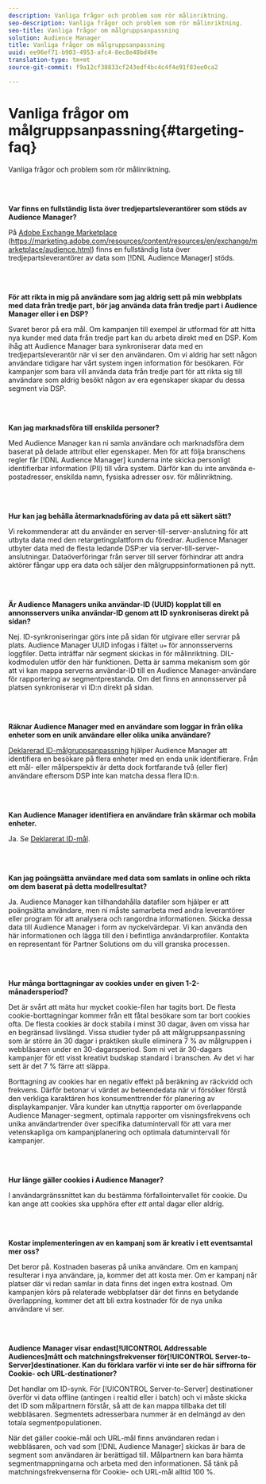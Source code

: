 ```yaml
---
description: Vanliga frågor och problem som rör målinriktning.
seo-description: Vanliga frågor och problem som rör målinriktning.
seo-title: Vanliga frågor om målgruppsanpassning
solution: Audience Manager
title: Vanliga frågor om målgruppsanpassning
uuid: ee96ef71-b903-4953-afc4-8ec8e48bd49e
translation-type: tm+mt
source-git-commit: f9a12cf38833cf243edf4bc4c4f4e91f83ee0ca2

---
```



# Vanliga frågor om målgruppsanpassning{#targeting-faq}

Vanliga frågor och problem som rör målinriktning.

<br> 

<!-- 

faq_targeting.xml

 -->

**Var finns en fullständig lista över tredjepartsleverantörer som stöds av Audience Manager?**

På [Adobe Exchange Marketplace](https://marketing.adobe.com/resources/content/resources/en/exchange/marketplace/audience.html) (https://marketing.adobe.com/resources/content/resources/en/exchange/marketplace/audience.html) finns en fullständig lista över tredjepartsleverantörer av data som [!DNL Audience Manager] stöds.

<br> 

**För att rikta in mig på användare som jag aldrig sett på min webbplats med data från tredje part, bör jag använda data från tredje part i Audience Manager eller i en DSP?**

Svaret beror på era mål. Om kampanjen till exempel är utformad för att hitta nya kunder med data från tredje part kan du arbeta direkt med en DSP. Kom ihåg att Audience Manager bara synkroniserar data med en tredjepartsleverantör när vi ser den användaren. Om vi aldrig har sett någon användare tidigare har vårt system ingen information för besökaren. För kampanjer som bara vill använda data från tredje part för att rikta sig till användare som aldrig besökt någon av era egenskaper skapar du dessa segment via DSP.

<br> 

**Kan jag marknadsföra till enskilda personer?**

Med Audience Manager kan ni samla användare och marknadsföra dem baserat på delade attribut eller egenskaper. Men för att följa branschens regler får [!DNL Audience Manager] kunderna inte skicka personligt identifierbar information (PII) till våra system. Därför kan du inte använda e-postadresser, enskilda namn, fysiska adresser osv. för målinriktning.

<br> 

**Hur kan jag behålla återmarknadsföring av data på ett säkert sätt?**

Vi rekommenderar att du använder en server-till-server-anslutning för att utbyta data med den retargetingplattform du föredrar. Audience Manager utbyter data med de flesta ledande DSP:er via server-till-server-anslutningar. Dataöverföringar från server till server förhindrar att andra aktörer fångar upp era data och säljer den målgruppsinformationen på nytt.

<br> 

**Är Audience Managers unika användar-ID (UUID) kopplat till en annonsservers unika användar-ID genom att ID synkroniseras direkt på sidan?**

Nej. ID-synkroniseringar görs inte på sidan för utgivare eller servrar på plats. Audience Manager UUID infogas i fältet `u=` för annonsserverns loggfiler. Detta inträffar när segment skickas in för målinriktning. DIL-kodmodulen utför den här funktionen. Detta är samma mekanism som gör att vi kan mappa serverns användar-ID till en Audience Manager-användare för rapportering av segmentprestanda. Om det finns en annonsserver på platsen synkroniserar vi ID:n direkt på sidan.

<br> 

**Räknar Audience Manager med en användare som loggar in från olika enheter som en unik användare eller olika unika användare?**

[Deklarerad ID-målgruppsanpassning](../features/declared-ids.md#declared-id-targeting) hjälper Audience Manager att identifiera en besökare på flera enheter med en enda unik identifierare. Från ett mål- eller målperspektiv är detta dock fortfarande två (eller fler) användare eftersom DSP inte kan matcha dessa flera ID:n.

<br> 

**Kan Audience Manager identifiera en användare från skärmar och mobila enheter.**

Ja. Se [Deklarerat ID-mål](../features/declared-ids.md#declared-id-targeting).

<br> 

**Kan jag poängsätta användare med data som samlats in online och rikta om dem baserat på detta modellresultat?**

Ja. Audience Manager kan tillhandahålla datafiler som hjälper er att poängsätta användare, men ni måste samarbeta med andra leverantörer eller program för att analysera och rangordna informationen. Skicka dessa data till Audience Manager i form av nyckelvärdepar. Vi kan använda den här informationen och lägga till den i befintliga användarprofiler. Kontakta en representant för Partner Solutions om du vill granska processen.

<br> 

**Hur många borttagningar av cookies under en given 1-2-månadersperiod?**

Det är svårt att mäta hur mycket cookie-filen har tagits bort. De flesta cookie-borttagningar kommer från ett fåtal besökare som tar bort cookies ofta. De flesta cookies är dock stabila i minst 30 dagar, även om vissa har en begränsad livslängd. Vissa studier tyder på att målgruppsanpassning som är större än 30 dagar i praktiken skulle eliminera 7 % av målgruppen i webbläsaren under en 30-dagarsperiod. Som ni vet är 30-dagars kampanjer för ett visst kreativt budskap standard i branschen. Av det vi har sett är det 7 % färre att släppa.

Borttagning av cookies har en negativ effekt på beräkning av räckvidd och frekvens. Därför betonar vi värdet av beteendedata när vi försöker förstå den verkliga karaktären hos konsumenttrender för planering av displaykampanjer. Våra kunder kan utnyttja rapporter om överlappande Audience Manager-segment, optimala rapporter om visningsfrekvens och unika användartrender över specifika datumintervall för att vara mer vetenskapliga om kampanjplanering och optimala datumintervall för kampanjer.

<br> 

**Hur länge gäller cookies i Audience Manager?**

I användargränssnittet kan du bestämma förfallointervallet för cookie. Du kan ange att cookies ska upphöra efter *ett* antal dagar eller aldrig.

<br> 

**Kostar implementeringen av en kampanj som är kreativ i ett eventsamtal mer oss?**

Det beror på. Kostnaden baseras på unika användare. Om en kampanj resulterar i nya användare, ja, kommer det att kosta mer. Om er kampanj når platser där vi redan samlar in data finns det ingen extra kostnad. Om kampanjen körs på relaterade webbplatser där det finns en betydande överlappning, kommer det att bli extra kostnader för de nya unika användare vi ser.

<br> 

**Audience Manager visar endast[!UICONTROL Addressable Audiences]mått och matchningsfrekvenser för[!UICONTROL Server-to-Server]destinationer. Kan du förklara varför vi inte ser de här siffrorna för Cookie- och URL-destinationer?**

Det handlar om ID-synk. För [!UICONTROL Server-to-Server] destinationer överför vi data offline (antingen i realtid eller i batch) och vi måste skicka det ID som målpartnern förstår, så att de kan mappa tillbaka det till webbläsaren. Segmentets adresserbara nummer är en delmängd av den totala segmentpopulationen.

När det gäller cookie-mål och URL-mål finns användaren redan i webbläsaren, och vad som [!DNL Audience Manager] skickas är bara de segment som användaren är berättigad till. Målpartnern kan bara hämta segmentmappningarna och arbeta med den informationen. Så tänk på matchningsfrekvenserna för Cookie- och URL-mål alltid 100 %.
